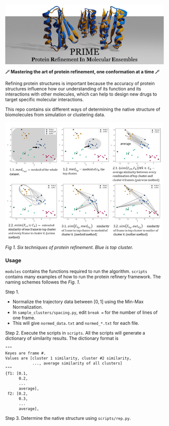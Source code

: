<img src="img/header.jpg" width="1000" height=auto align="center"></a>

**🪄 Mastering the art of protein refinement, one conformation at a time 🪄**

Refining protein structures is important because the accuracy of protein structures influence how our understanding of its function and its interactions with other molecules, which can help to design new drugs to target specific molecular interactions.  

This repo contains six different ways of determining the native structure of biomolecules from simulation or clustering data. 

<img src="img/methods.jpg" alt="Girl in a jacket" width="500" height=auto align="center"></a>

*Fig 1. Six techniques of protein refinement. Blue is top cluster.* 

### Usage
`modules` contains the functions required to run the algorithm. `scripts` contains many examples of how to run the protein refinery framework. The naming schemes followes the *Fig. 1*. 

Step 1. 
- Normalize the trajectory data between $[0,1]$ using the Min-Max Normalization. 
- In `sample_clusters/spacing.py`, edit `break =` for the number of lines of one frame. 
- This will give `normed_data.txt` and `normed_*.txt` for each file. 



Step 2. Execute the scripts in `scripts`. All the scripts will generate a dictionary of similarity results.
The dictionary format is 
```
"""
Keyes are frame #.
Values are [cluster 1 similarity, cluster #2 similarity, 
            ..., average similarity of all clusters]
"""
{f1: [0.1,
      0.2,
      ...
      average],
 f2: [0.2,
      0.3,
      ...
      average],
```
Step 3. Determine the native structure using `scripts/rep.py`.

